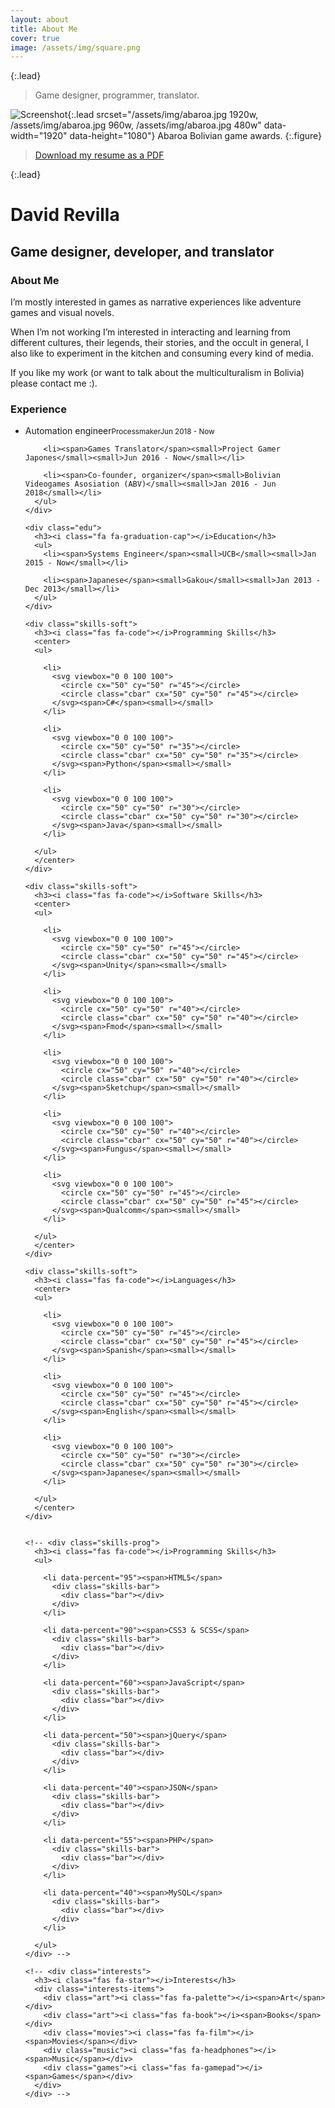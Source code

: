 ```yaml
---
layout: about
title: About Me
cover: true
image: /assets/img/square.png
---
```


{:.lead}
> Game designer, programmer, translator.

![Screenshot](/assets/img/abaroa.jpg){:.lead srcset="/assets/img/abaroa.jpg 1920w, /assets/img/abaroa.jpg 960w, /assets/img/abaroa.jpg 480w" data-width="1920" data-height="1080"}
Abaroa Bolivian game awards.
{:.figure}

> <a href="assets/David_Revilla-resume.pdf" target="_blank" class="image fit">Download my resume as a PDF</a>

{:.lead}
<meta name="viewport" content="width=device-width,height=device-height,initial-scale=1.0" />
<div class="resume">
  <div class="base">
    <div class="profile">
      <div class="photo">
        <!--<img src="" /> -->
        <i class="fas fa-rocket"></i>
      </div>
      <div class="info">
        <h1 class="name">David Revilla</h1>
        <h2 class="job">Game designer, developer, and translator</h2>
      </div>
    </div>
    <div class="about">
      <h3>About Me</h3>
        <p>I’m mostly interested in games as narrative experiences like adventure games and visual novels.
        </p>
        <p>
        When I’m not working I’m interested in interacting and learning from different cultures, their legends, their stories, and the occult in general, I also like to experiment in the kitchen and consuming every kind of media.
        </p>
        <p>
        If you like my work (or want to talk about the multiculturalism in Bolivia) please contact me :).
        </p>
    </div>


  </div>
  <div class="func">
    <div class="work">
      <h3><i class="fa fa-briefcase"></i>Experience</h3>
      <ul>      
        <li><span>Automation engineer</span><small>Processmaker</small><small>Jun 2018 - Now</small></li>

        <li><span>Games Translator</span><small>Project Gamer Japones</small><small>Jun 2016 - Now</small></li>

        <li><span>Co-founder, organizer</span><small>Bolivian Videogames Asosiation (ABV)</small><small>Jan 2016 - Jun 2018</small></li>        
      </ul>
    </div>

    <div class="edu">
      <h3><i class="fa fa-graduation-cap"></i>Education</h3>
      <ul>
        <li><span>Systems Engineer</span><small>UCB</small><small>Jan 2015 - Now</small></li>

        <li><span>Japanese</span><small>Gakou</small><small>Jan 2013 - Dec 2013</small></li>
      </ul>
    </div>

    <div class="skills-soft">
      <h3><i class="fas fa-code"></i>Programming Skills</h3>
      <center>
      <ul>

        <li>
          <svg viewbox="0 0 100 100">
            <circle cx="50" cy="50" r="45"></circle>
            <circle class="cbar" cx="50" cy="50" r="45"></circle>
          </svg><span>C#</span><small></small>
        </li>

        <li>
          <svg viewbox="0 0 100 100">
            <circle cx="50" cy="50" r="35"></circle>
            <circle class="cbar" cx="50" cy="50" r="35"></circle>
          </svg><span>Python</span><small></small>
        </li>

        <li>
          <svg viewbox="0 0 100 100">
            <circle cx="50" cy="50" r="30"></circle>
            <circle class="cbar" cx="50" cy="50" r="30"></circle>
          </svg><span>Java</span><small></small>
        </li>

      </ul>
      </center>
    </div>

    <div class="skills-soft">
      <h3><i class="fas fa-code"></i>Software Skills</h3>
      <center>
      <ul>

        <li>
          <svg viewbox="0 0 100 100">
            <circle cx="50" cy="50" r="45"></circle>
            <circle class="cbar" cx="50" cy="50" r="45"></circle>
          </svg><span>Unity</span><small></small>
        </li>

        <li>
          <svg viewbox="0 0 100 100">
            <circle cx="50" cy="50" r="40"></circle>
            <circle class="cbar" cx="50" cy="50" r="40"></circle>
          </svg><span>Fmod</span><small></small>
        </li>

        <li>
          <svg viewbox="0 0 100 100">
            <circle cx="50" cy="50" r="40"></circle>
            <circle class="cbar" cx="50" cy="50" r="40"></circle>
          </svg><span>Sketchup</span><small></small>
        </li>

        <li>
          <svg viewbox="0 0 100 100">
            <circle cx="50" cy="50" r="40"></circle>
            <circle class="cbar" cx="50" cy="50" r="40"></circle>
          </svg><span>Fungus</span><small></small>
        </li>

        <li>
          <svg viewbox="0 0 100 100">
            <circle cx="50" cy="50" r="45"></circle>
            <circle class="cbar" cx="50" cy="50" r="45"></circle>
          </svg><span>Qualcomm</span><small></small>
        </li>

      </ul>
      </center>
    </div>
    
    <div class="skills-soft">
      <h3><i class="fas fa-code"></i>Languages</h3>
      <center>
      <ul>

        <li>
          <svg viewbox="0 0 100 100">
            <circle cx="50" cy="50" r="45"></circle>
            <circle class="cbar" cx="50" cy="50" r="45"></circle>
          </svg><span>Spanish</span><small></small>
        </li>

        <li>
          <svg viewbox="0 0 100 100">
            <circle cx="50" cy="50" r="45"></circle>
            <circle class="cbar" cx="50" cy="50" r="45"></circle>
          </svg><span>English</span><small></small>
        </li>

        <li>
          <svg viewbox="0 0 100 100">
            <circle cx="50" cy="50" r="30"></circle>
            <circle class="cbar" cx="50" cy="50" r="30"></circle>
          </svg><span>Japanese</span><small></small>
        </li>

      </ul>
      </center>
    </div>


    <!-- <div class="skills-prog">
      <h3><i class="fas fa-code"></i>Programming Skills</h3>
      <ul>

        <li data-percent="95"><span>HTML5</span>
          <div class="skills-bar">
            <div class="bar"></div>
          </div>
        </li>

        <li data-percent="90"><span>CSS3 & SCSS</span>
          <div class="skills-bar">
            <div class="bar"></div>
          </div>
        </li>

        <li data-percent="60"><span>JavaScript</span>
          <div class="skills-bar">
            <div class="bar"></div>
          </div>
        </li>

        <li data-percent="50"><span>jQuery</span>
          <div class="skills-bar">
            <div class="bar"></div>
          </div>
        </li>

        <li data-percent="40"><span>JSON</span>
          <div class="skills-bar">
            <div class="bar"></div>
          </div>
        </li>

        <li data-percent="55"><span>PHP</span>
          <div class="skills-bar">
            <div class="bar"></div>
          </div>
        </li>

        <li data-percent="40"><span>MySQL</span>
          <div class="skills-bar">
            <div class="bar"></div>
          </div>
        </li>
        
      </ul>
    </div> -->

    <!-- <div class="interests">
      <h3><i class="fas fa-star"></i>Interests</h3>
      <div class="interests-items">
        <div class="art"><i class="fas fa-palette"></i><span>Art</span></div>
        <div class="art"><i class="fas fa-book"></i><span>Books</span></div>
        <div class="movies"><i class="fas fa-film"></i><span>Movies</span></div>
        <div class="music"><i class="fas fa-headphones"></i><span>Music</span></div>
        <div class="games"><i class="fas fa-gamepad"></i><span>Games</span></div>
      </div>
    </div> -->

  </div>
</div>

<script src="assets/resume.js"></script>